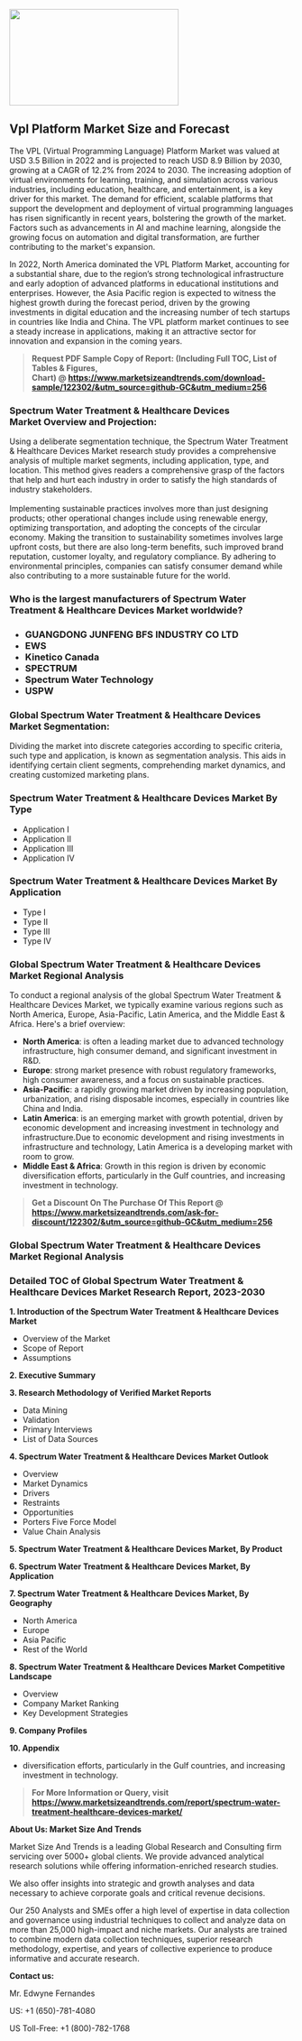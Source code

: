<p><img class="alignnone size-medium wp-image-20088" src="https://ffe5etoiles.com/wp-content/uploads/2024/12/MST1-300x171.png" alt="" width="300" height="171" /></p><h2>Vpl Platform Market Size and Forecast</h2><p>The VPL (Virtual Programming Language) Platform Market was valued at USD 3.5 Billion in 2022 and is projected to reach USD 8.9 Billion by 2030, growing at a CAGR of 12.2% from 2024 to 2030. The increasing adoption of virtual environments for learning, training, and simulation across various industries, including education, healthcare, and entertainment, is a key driver for this market. The demand for efficient, scalable platforms that support the development and deployment of virtual programming languages has risen significantly in recent years, bolstering the growth of the market. Factors such as advancements in AI and machine learning, alongside the growing focus on automation and digital transformation, are further contributing to the market's expansion.</p><p>In 2022, North America dominated the VPL Platform Market, accounting for a substantial share, due to the region’s strong technological infrastructure and early adoption of advanced platforms in educational institutions and enterprises. However, the Asia Pacific region is expected to witness the highest growth during the forecast period, driven by the growing investments in digital education and the increasing number of tech startups in countries like India and China. The VPL platform market continues to see a steady increase in applications, making it an attractive sector for innovation and expansion in the coming years.</p></p><blockquote id="" class=""><strong>Request PDF Sample Copy of Report: (Including Full TOC, List of Tables &amp; Figures, Chart)&nbsp;@&nbsp;<strong><a href="https://www.marketsizeandtrends.com/download-sample/122302/&utm_source=github-GC&utm_medium=256" target="_blank">https://www.marketsizeandtrends.com/download-sample/122302/&utm_source=github-GC&utm_medium=256</a></strong></strong></blockquote><h3 id="" class="">Spectrum Water Treatment & Healthcare Devices Market&nbsp;Overview and Projection:</h3><p id="" class="">Using a deliberate segmentation technique, the Spectrum Water Treatment & Healthcare Devices Market research study provides a comprehensive analysis of multiple market segments, including application, type, and location. This method gives readers a comprehensive grasp of the factors that help and hurt each industry in order to satisfy the high standards of industry stakeholders. <br /> <br />Implementing sustainable practices involves more than just designing products; other operational changes include using renewable energy, optimizing transportation, and adopting the concepts of the circular economy. Making the transition to sustainability sometimes involves large upfront costs, but there are also long-term benefits, such improved brand reputation, customer loyalty, and regulatory compliance. By adhering to environmental principles, companies can satisfy consumer demand while also contributing to a more sustainable future for the world.</p><h3 id="" class="">Who is the largest manufacturers of&nbsp;Spectrum Water Treatment & Healthcare Devices Market worldwide?</h3><h3 class=""><p><ul><li>GUANGDONG JUNFENG BFS INDUSTRY CO LTD </li><li> EWS </li><li> Kinetico Canada </li><li> SPECTRUM </li><li> Spectrum Water Technology </li><li> USPW</li></ul></p></h3><h3 id="" class="">Global&nbsp;Spectrum Water Treatment & Healthcare Devices Market Segmentation:</h3><p id="" class="">Dividing the market into discrete categories according to specific criteria, such type and application, is known as segmentation analysis. This aids in identifying certain client segments, comprehending market dynamics, and creating customized marketing plans.</p><h3 id="" class="">Spectrum Water Treatment & Healthcare Devices Market&nbsp;By Type</h3><p><p><ul><li>Application I</li><li> Application II</li><li> Application III</li><li> Application IV</p></li></ul></p></p><h3 id="" class="">Spectrum Water Treatment & Healthcare Devices Market&nbsp;By Application</h3><p class=""><p><ul><li>Type I</li><li> Type II</li><li> Type III</li><li> Type IV</li></ul></p></p><h3 id="" class="">Global Spectrum Water Treatment & Healthcare Devices Market Regional Analysis</h3><p id="" class="">To conduct a regional analysis of the global Spectrum Water Treatment & Healthcare Devices Market, we typically examine various regions such as North America, Europe, Asia-Pacific, Latin America, and the Middle East &amp; Africa. Here's a brief overview:</p><ul><li><strong>North America</strong>: is often a leading market due to advanced technology infrastructure, high consumer demand, and significant investment in R&amp;D.</li><li><strong>Europe</strong>: strong market presence with robust regulatory frameworks, high consumer awareness, and a focus on sustainable practices.</li><li><strong>Asia-Pacific</strong>: a rapidly growing market driven by increasing population, urbanization, and rising disposable incomes, especially in countries like China and India.</li><li><strong>Latin America</strong>: is an emerging market with growth potential, driven by economic development and increasing investment in technology and infrastructure.Due to economic development and rising investments in infrastructure and technology, Latin America is a developing market with room to grow.</li><li><strong>Middle East &amp; Africa</strong>: Growth in this region is driven by economic diversification efforts, particularly in the Gulf countries, and increasing investment in technology.</li></ul><blockquote id="" class=""><strong>Get a Discount On The Purchase Of This Report @ <strong><a href="https://www.marketsizeandtrends.com/ask-for-discount/122302/&utm_source=github-GC&utm_medium=256" target="_blank">https://www.marketsizeandtrends.com/ask-for-discount/122302/&utm_source=github-GC&utm_medium=256</a></strong></strong></blockquote><h3 id="" class="">Global Spectrum Water Treatment & Healthcare Devices Market Regional Analysis</h3><h3 id="" class="">Detailed TOC of Global Spectrum Water Treatment & Healthcare Devices Market Research Report, 2023-2030</h3><p id="" class=""><strong>1. Introduction of the Spectrum Water Treatment & Healthcare Devices Market</strong></p><ul><li>Overview of the Market</li><li>Scope of Report</li><li>Assumptions</li></ul><p id="" class=""><strong>2. Executive Summary</strong></p><p id="" class=""><strong>3. Research Methodology of Verified Market Reports</strong></p><ul><li>Data Mining</li><li>Validation</li><li>Primary Interviews</li><li>List of Data Sources</li></ul><p id="" class=""><strong>4. Spectrum Water Treatment & Healthcare Devices Market Outlook</strong></p><ul><li>Overview</li><li>Market Dynamics</li><li>Drivers</li><li>Restraints</li><li>Opportunities</li><li>Porters Five Force Model</li><li>Value Chain Analysis</li></ul><p id="" class=""><strong>5. Spectrum Water Treatment & Healthcare Devices Market, By Product</strong></p><p id="" class=""><strong>6. Spectrum Water Treatment & Healthcare Devices Market, By Application</strong></p><p id="" class=""><strong>7. Spectrum Water Treatment & Healthcare Devices Market, By Geography</strong></p><ul><li>North America</li><li>Europe</li><li>Asia Pacific</li><li>Rest of the World</li></ul><p id="" class=""><strong>8. Spectrum Water Treatment & Healthcare Devices Market Competitive Landscape</strong></p><ul><li>Overview</li><li>Company Market Ranking</li><li>Key Development Strategies</li></ul><p id="" class=""><strong>9. Company Profiles</strong></p><p id="" class=""><strong>10. Appendix</strong></p><ul><li>diversification efforts, particularly in the Gulf countries, and increasing investment in technology.</li></ul><blockquote id="" class=""><strong>For More Information or Query, visit <strong><strong><a href="https://www.marketsizeandtrends.com/report/spectrum-water-treatment-healthcare-devices-market/" target="_blank">https://www.marketsizeandtrends.com/report/spectrum-water-treatment-healthcare-devices-market/</a></strong></strong></strong></blockquote><p id="" class=""><strong>About Us: Market Size And Trends</strong></p><p id="" class="">Market Size And Trends is a leading Global Research and Consulting firm servicing over 5000+ global clients. We provide advanced analytical research solutions while offering information-enriched research studies.</p><p id="" class="">We also offer insights into strategic and growth analyses and data necessary to achieve corporate goals and critical revenue decisions.</p><p id="" class="">Our 250 Analysts and SMEs offer a high level of expertise in data collection and governance using industrial techniques to collect and analyze data on more than 25,000 high-impact and niche markets. Our analysts are trained to combine modern data collection techniques, superior research methodology, expertise, and years of collective experience to produce informative and accurate research.</p><p id="" class=""><strong>Contact us:</strong></p><p id="" class="">Mr. Edwyne Fernandes</p><p id="" class="">US: +1 (650)-781-4080</p><p id="" class="">US Toll-Free: +1 (800)-782-1768</p>
